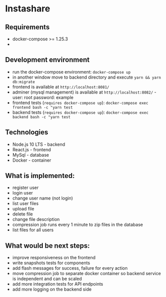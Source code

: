 # Instashare

## Requirements
- docker-compose >= 1.25.3
- 

## Development environment
- run the docker-compose environment: `docker-compose up`
- in another window move to backend directory and execute `yarn && yarn db:migrate`
- frontend is available at `http://localhost:8081/`
- adminer (mysql management) is available at `http://localhost:8082/` - user: root password: example
- frontend tests (`requires docker-compose up`): `docker-compose exec frontend bash -c "yarn test`
- backend tests (`requires docker-compose up`): `docker-compose exec backend bash -c "yarn test`

## Technologies
- Node.js 10 LTS - backend
- React.js - frontend
- MySql - database
- Docker - container

## What is implemented:
- register user
- login user
- change user name (not login)
- list user files
- upload file
- delete file
- change file description
- compression job runs every 1 minute to zip files in the database
- list files for all users

## What would be next steps:
- improve responsiveness on the frontend
- write snapshots tests for components
- add flash messages for success, failure for every action
- move compression job to separate docker container so backend service is independent and can be scaled
- add more integration tests for API endpoints
- add more logging on the backend side



